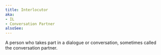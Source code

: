 ```yaml
---
title: Interlocutor
aka:
- IL
- Conversation Partner
alsoSee:
---
```

A person who takes part in a dialogue or conversation, sometimes called the conversation partner.
